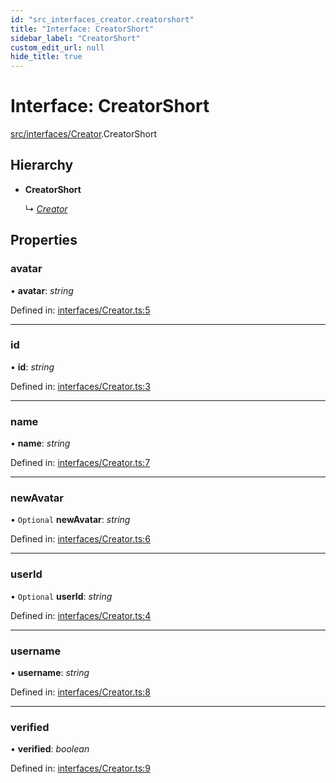 ```yaml
---
id: "src_interfaces_creator.creatorshort"
title: "Interface: CreatorShort"
sidebar_label: "CreatorShort"
custom_edit_url: null
hide_title: true
---
```


# Interface: CreatorShort

[src/interfaces/Creator](../modules/src_interfaces_creator.md).CreatorShort

## Hierarchy

* **CreatorShort**

  ↳ [*Creator*](src_interfaces_creator.creator.md)

## Properties

### avatar

• **avatar**: *string*

Defined in: [interfaces/Creator.ts:5](https://github.com/xr3ngine/xr3ngine/blob/673ad6a5f/packages/common/src/interfaces/Creator.ts#L5)

___

### id

• **id**: *string*

Defined in: [interfaces/Creator.ts:3](https://github.com/xr3ngine/xr3ngine/blob/673ad6a5f/packages/common/src/interfaces/Creator.ts#L3)

___

### name

• **name**: *string*

Defined in: [interfaces/Creator.ts:7](https://github.com/xr3ngine/xr3ngine/blob/673ad6a5f/packages/common/src/interfaces/Creator.ts#L7)

___

### newAvatar

• `Optional` **newAvatar**: *string*

Defined in: [interfaces/Creator.ts:6](https://github.com/xr3ngine/xr3ngine/blob/673ad6a5f/packages/common/src/interfaces/Creator.ts#L6)

___

### userId

• `Optional` **userId**: *string*

Defined in: [interfaces/Creator.ts:4](https://github.com/xr3ngine/xr3ngine/blob/673ad6a5f/packages/common/src/interfaces/Creator.ts#L4)

___

### username

• **username**: *string*

Defined in: [interfaces/Creator.ts:8](https://github.com/xr3ngine/xr3ngine/blob/673ad6a5f/packages/common/src/interfaces/Creator.ts#L8)

___

### verified

• **verified**: *boolean*

Defined in: [interfaces/Creator.ts:9](https://github.com/xr3ngine/xr3ngine/blob/673ad6a5f/packages/common/src/interfaces/Creator.ts#L9)
